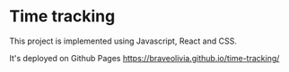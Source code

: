# Time tracking

This project is implemented using Javascript, React and CSS.

It's deployed on Github Pages
https://braveolivia.github.io/time-tracking/
